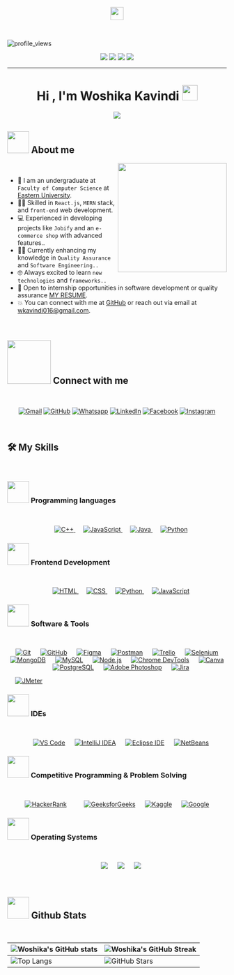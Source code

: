 <p align="center">
  <img src="https://media.giphy.com/media/ObNTw8Uzwy6KQ/giphy.gif" width="30px">
</p>
<br>

<p align="left"> 
<img src="https://komarev.com/ghpvc/?username=Woshika&color=brightgreen" alt="profile_views" />
 </p>
 <p align="center">
<img src="https://img.shields.io/badge/Age-25-blue" />
  <img src="https://img.shields.io/badge/Focus-Quality%20Assurance-brightgreen" />
  <img src="https://img.shields.io/badge/Lives-Sri%20Lanka-success" />
  <img src="https://img.shields.io/badge/Languages-English%20%26%20Sinhala-brightgreen" />
</p>
<hr>
<h1 align="center">Hi , I'm Woshika Kavindi <img src="https://media.giphy.com/media/hvRJCLFzcasrR4ia7z/giphy.gif" width="35"></h1>
<p align="center">
  <a href="https://github.com/DenverCoder1/readme-typing-svg"><img src="https://readme-typing-svg.herokuapp.com?font=Time+New+Roman&color=%23C8BE25&size=25&center=true&vCenter=true&width=600&height=80&lines=Intern+Quality+Assurance+Engineer+@Wysheit;Computer+Science+Student;Always+learning+new+things"></a>
</p>


## <picture><img src = "https://github.com/7oSkaaa/7oSkaaa/blob/main/Images/about_me.gif?raw=true" width = 50px></picture> About me

<picture> <img align="right" src="https://github.com/7oSkaaa/7oSkaaa/blob/main/Images/Right_Side.gif?raw=true" width = 250px></picture>


<br>

- :school:  I am an undergraduate at `Faculty of Computer Science` at [Eastern University](https://www.tc.esn.ac.lk/).
- :technologist:  Skilled in `React.js`, `MERN` stack, and `front-end` web development.
- :computer: Experienced in developing projects like `Jobify` and an `e-commerce shop` with advanced features..
- :student: Currently enhancing my knowledge in `Quality Assurance` and `Software Engineering..`
- :nerd_face: Always excited to learn `new technologies` and `frameworks..`
- :thinking: Open to internship opportunities in software development or quality assurance [MY RESUME](https://drive.google.com/file/d/1qk9sHIiRWRjUI2pJNQ4LYzwE4oti3REL/view?usp=sharing).
- :boom: You can connect with me at [GitHub](https://github.com/Woshika) or reach out via email at wkavindi016@gmail.com.
<br>


## <picture> <img src="https://github.com/7oSkaaa/7oSkaaa/blob/main/Images/Connect-with-me.gif?raw=true" width="100px"> </picture> Connect with me

<br>

<p align="center">
	<a href="mailto:wkavindi016@gmail.com"><img img src="https://img.shields.io/badge/gmail-%23EA4335.svg?style=plastic&logo=gmail&logoColor=white" alt="Gmail"/></a>
	<a href="https://github.com/Woshika"><img src="https://img.shields.io/badge/github-%23181717.svg?style=plastic&logo=github&logoColor=white" alt="GitHub"/></a>
	<a href="https://wa.me/0201208822340"><img src="https://img.shields.io/badge/whatsapp-%2325D366.svg?style=plastic&logo=whatsapp&logoColor=white" alt="Whatsapp"/></a>
	<a href="https://www.linkedin.com/in/woshika-kavindi-a6b18129b/"><img src="https://img.shields.io/badge/linkedin-%230A66C2.svg?style=plastic&logo=linkedin&logoColor=white" alt="LinkedIn"/></a>
	<a href="https://www.facebook.com/7oSkaaa"><img src="https://img.shields.io/badge/facebook-%231877F2.svg?style=plastic&logo=facebook&logoColor=white" alt="Facebook"/></a>
	<a href="https://www.instagram.com/ahmed_7oskaa/"><img src="https://img.shields.io/badge/instagram-%23E4405F.svg?style=plastic&logo=instagram&logoColor=white" alt="Instagram"/></a>
</p>
<br>


## 🛠️ My Skills

<br>

### <picture> <img src = "https://github.com/7oSkaaa/7oSkaaa/blob/main/Images/Programming_Languages.gif?raw=true" width = 50px>  </picture> Programming languages

<br>

<p align="center"> 
  &emsp;
  <a href="https://www.w3schools.com/cpp/" target="_blank"> 
    <img alt="C++" src="https://img.shields.io/badge/C++%20-%2300599C.svg?style=plastic&logo=c%2B%2B&logoColor=white">
  </a> 
  &emsp;
  <a href="https://developer.mozilla.org/en-US/docs/Web/JavaScript" target="_blank"> 
     <img alt="JavaScript" src="https://img.shields.io/badge/JavaScript%20-%23F7DF1E.svg?style=plastic&logo=javascript&logoColor=black">
   </a>
  &emsp;
  <a href="https://www.java.com" target="_blank"> 
    <img alt="Java" src="https://img.shields.io/badge/Java-%23007396.svg?style=plastic&logo=java&logoColor=white">
  </a>
  &emsp;
   <a href="https://www.python.org" target="_blank">
    <img alt="Python" src="https://img.shields.io/badge/Python%20-%2314354C.svg?style=plastic&logo=python&logoColor=white">
  </a>
</p>

### <picture> <img src = "https://github.com/7oSkaaa/7oSkaaa/blob/main/Images/Front_End.gif?raw=true" width = 50px>  </picture> Frontend Development

<br>

<p align="center"> 
  &emsp; 
  <a href="https://www.w3.org/html/" target="_blank"> 
   <img alt="HTML" src="https://img.shields.io/badge/HTML5%20-%23E34F26.svg?style=plastic&logo=html5&logoColor=white">
  </a>   
  &emsp;
  <a href="https://www.w3schools.com/css/" target="_blank">
    <img alt="CSS" src="https://img.shields.io/badge/CSS%20-%231572B6.svg?style=plastic&logo=css3&logoColor=white">
  </a> 
  &emsp;
  <a href="https://www.python.org" target="_blank">
    <img alt="Python" src="https://img.shields.io/badge/react-%2361DAFB.svg?style=plastic&logo=React&logoColor=black">
  </a>
  &emsp;
  <a href="https://developer.mozilla.org/en-US/docs/Web/JavaScript" target="_blank"> 
     <img alt="JavaScript" src="https://img.shields.io/badge/JavaScript%20-%23F7DF1E.svg?style=plastic&logo=javascript&logoColor=black">
   </a>
</p>

 ### <picture> <img src = "https://github.com/7oSkaaa/7oSkaaa/blob/main/Images/Software_Tools.gif?raw=true" width = 50px>  </picture> Software & Tools
 
<br>

<p align="center">
  	&emsp;
<a href="#"><img alt="Git" src="https://img.shields.io/badge/Git%20-%23F05033.svg?style=plastic&logo=git&logoColor=white"></a>
&emsp;
<a href="#"><img alt="GitHub" src="https://img.shields.io/badge/GitHub%20-%23181717.svg?style=plastic&logo=github&logoColor=white"></a>
&emsp;
<a href="#"><img alt="Figma" src="https://img.shields.io/badge/Figma%20-%23F24E1E.svg?style=plastic&logo=figma&logoColor=white"></a>
&emsp;
<a href="#"><img alt="Postman" src="https://img.shields.io/badge/Postman%20-%23FF6C37.svg?style=plastic&logo=postman&logoColor=white"></a>
&emsp;
<a href="#"><img alt="Trello" src="https://img.shields.io/badge/Trello%20-%23026AA7.svg?style=plastic&logo=trello&logoColor=white"></a>
&emsp;
<a href="#"><img alt="Selenium" src="https://img.shields.io/badge/Selenium%20-%2343B02A.svg?style=plastic&logo=selenium&logoColor=white"></a>
&emsp;
<a href="#"><img alt="MongoDB" src="https://img.shields.io/badge/MongoDB%20-%2347A248.svg?style=plastic&logo=mongodb&logoColor=white"></a>
&emsp;
<a href="#"><img alt="MySQL" src="https://img.shields.io/badge/MySQL%20-%2300f.svg?style=plastic&logo=mysql&logoColor=white"></a>
&emsp;
<a href="#"><img alt="Node.js" src="https://img.shields.io/badge/Node.js%20-%23339933.svg?style=plastic&logo=node.js&logoColor=white"></a>
&emsp;
<a href="#"><img alt="Chrome DevTools" src="https://img.shields.io/badge/Chrome%20DevTools%20-%23424242.svg?style=plastic&logo=google-chrome&logoColor=white"></a>
&emsp;
<a href="#"><img alt="Canva" src="https://img.shields.io/badge/Canva%20-%2300C4CC.svg?style=plastic&logo=canva&logoColor=white"></a>
&emsp;
<a href="#"><img alt="PostgreSQL" src="https://img.shields.io/badge/PostgreSQL-%23336791.svg?style=plastic&logo=postgresql&logoColor=white"></a>
&emsp;
<a href="#"><img alt="Adobe Photoshop" src="https://img.shields.io/badge/Adobe%20Photoshop%20-%23001D34.svg?style=plastic&logo=adobe-photoshop&logoColor=white"></a>
&emsp;
<a href="#"><img alt="Jira" src="https://img.shields.io/badge/Jira-%230A0F1D.svg?style=plastic&logo=jira&logoColor=white"></a>

&emsp;
<a href="#"><img alt="JMeter" src="https://img.shields.io/badge/JMeter%20-%23D22128.svg?style=plastic&logo=apache-jmeter&logoColor=white"></a>
</p>

 ### <picture> <img src = "https://github.com/7oSkaaa/7oSkaaa/blob/main/Images/IDEs.gif?raw=true" width = 50px>  </picture> IDEs
 
<br>

<p align="center">
 &emsp;
<a href="#"><img alt="VS Code" src="https://img.shields.io/badge/VS%20Code%20-%23007ACC.svg?style=plastic&logo=visual-studio-code&logoColor=white"></a>
&emsp;
<a href="#"><img alt="IntelliJ IDEA" src="https://img.shields.io/badge/IntelliJ%20IDEA%20-%23000000.svg?style=plastic&logo=intellij-idea&logoColor=white"></a>
&emsp;
<a href="#"><img alt="Eclipse IDE" src="https://img.shields.io/badge/Eclipse%20IDE%20-%232C2255.svg?style=plastic&logo=eclipse-ide&logoColor=white"></a>
&emsp;
<a href="#"><img alt="NetBeans" src="https://img.shields.io/badge/NetBeans%20-%231B6AC6.svg?style=plastic&logo=apachenetbeanside&logoColor=white"></a>

</p>

 ### <picture> <img src = "https://github.com/7oSkaaa/7oSkaaa/blob/main/Images/CP_PS.gif?raw=true" width = 50px>  </picture> Competitive Programming & Problem Solving
 
<br>

<p align="center">
&emsp;
<a href="#"><img alt="HackerRank" src="https://img.shields.io/badge/HackerRank%20-%232EC866.svg?style=plastic&logo=hackerrank&logoColor=white"></a>
&emsp;
&emsp;
<a href="#"><img alt="GeeksforGeeks" src="https://img.shields.io/badge/GeeksforGeeks%20-%2300C853.svg?style=plastic&logo=geeksforgeeks&logoColor=white"></a>
&emsp;
<a href="#"><img alt="Kaggle" src="https://img.shields.io/badge/Kaggle%20-%23035AFC.svg?style=plastic&logo=kaggle&logoColor=white"></a>
&emsp;
    <a href="#"><img alt = "Google" src="https://img.shields.io/badge/google-%234285F4.svg?style=plastic&logo=google&logoColor=white" /></a>
&emsp;
</p>

 ### <picture> <img src = "https://github.com/7oSkaaa/7oSkaaa/blob/main/Images/OS.gif?raw=true" width = 50px>  </picture> Operating Systems
 
<br>

<p align="center">
  &emsp;
    <a href="#"><img src="https://img.shields.io/badge/Linux-FCC624?style=plastic&logo=linux&logoColor=black"></a>
  &emsp;
    <a href="#"><img src="https://img.shields.io/badge/Ubuntu-E95420?style=plastic&logo=ubuntu&logoColor=white"></a>
  &emsp;
    <a href="#"><img src="https://img.shields.io/badge/Windows-0078D6?style=plastic&logo=windows&logoColor=white"></a>
  
</p>
<br>


## <picture> <img src="https://github.com/7oSkaaa/7oSkaaa/blob/main/Images/Statistics.gif?raw=true" width="50px"> </picture> Github Stats

<br>

| ![Woshika's GitHub stats](https://github-readme-stats.vercel.app/api?username=Woshika&show_icons=true&theme=tokyonight) | ![Woshika's GitHub Streak](https://github-readme-streak-stats.herokuapp.com/?user=Woshika&theme=tokyonight) |
| --- | --- |
| ![Top Langs](https://github-readme-stats.vercel.app/api/top-langs/?username=Woshika&theme=tokyonight) | ![GitHub Stars](https://github-readme-stats.vercel.app/api?username=Woshika&show_icons=true&locale=en&count_private=true&hide_rank=true&custom_title=My%20GitHub%20Stats&disable_animations=true&theme=tokyonight) |

